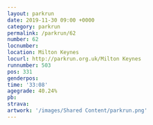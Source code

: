 ```yaml
---
layout: parkrun
date: 2019-11-30 09:00 +0000
category: parkrun
permalink: /parkrun/62
number: 62
locnumber: 
location: Milton Keynes
locurl: http://parkrun.org.uk/Milton Keynes
runnumber: 503
pos: 331
genderpos: 
time: '33:08'
agegrade: 40.24%
pb: 
strava: 
artwork: '/images/Shared Content/parkrun.png'
---
```

